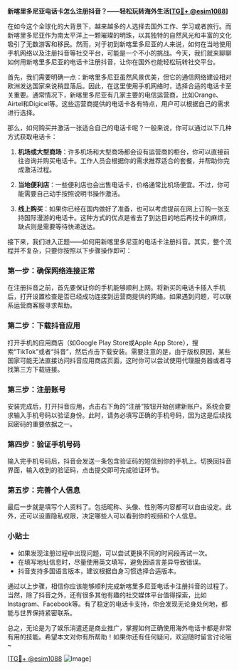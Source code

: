 **新喀里多尼亚电话卡怎么注册抖音？——轻松玩转海外生活[[TG💪+ @esim1088](https://t.me/s/esim1088)]**

在如今这个全球化的大背景下，越来越多的人选择去国外工作、学习或者旅行。而新喀里多尼亚作为南太平洋上一颗璀璨的明珠，以其独特的自然风光和丰富的文化吸引了无数游客和移民。然而，对于初到新喀里多尼亚的人来说，如何在当地使用手机网络以及注册抖音等社交平台，可能是一个不小的挑战。今天，我们就来聊聊如何用新喀里多尼亚的电话卡注册抖音，让你在国外也能轻松玩转社交平台。

首先，我们需要明确一点：新喀里多尼亚虽然风景优美，但它的通信网络建设相对欧洲发达国家来说稍显落后。因此，在这里使用手机网络时，选择合适的电话卡至关重要。通常情况下，新喀里多尼亚有几家主要的电信运营商，比如Orange、Airtel和Digicel等。这些运营商提供的电话卡各有特点，用户可以根据自己的需求进行选择。

那么，如何购买并激活一张适合自己的电话卡呢？一般来说，你可以通过以下几种方式获取电话卡：

1. **机场或大型商场**：许多机场和大型商场都会设有运营商的柜台，你可以直接前往咨询并购买电话卡。工作人员会根据你的需求推荐适合的套餐，并帮助你完成激活过程。
   
2. **当地便利店**：一些便利店也会出售电话卡，价格通常比机场便宜。不过，你可能需要自己动手按照说明书操作激活。

3. **线上购买**：如果你已经在国内做好了准备，也可以考虑提前在网上订购一张支持国际漫游的电话卡。这种方式的优点是省去了到达目的地后再找卡的麻烦，缺点则是需要等待快递送达。

接下来，我们进入正题——如何用新喀里多尼亚的电话卡注册抖音。其实，整个流程并不复杂，只要你按照以下步骤操作即可：

### 第一步：确保网络连接正常

在注册抖音之前，首先要保证你的手机能够顺利上网。将新买的电话卡插入手机后，打开设置检查是否已经成功连接到运营商提供的网络。如果遇到问题，可以联系运营商客服寻求帮助。

### 第二步：下载抖音应用

打开手机的应用商店（如Google Play Store或Apple App Store），搜索“TikTok”或者“抖音”，然后点击下载安装。需要注意的是，由于版权原因，某些国家可能无法直接访问抖音应用商店页面，这时你可以尝试使用代理服务器或者寻找第三方下载链接。

### 第三步：注册账号

安装完成后，打开抖音应用，点击右下角的“注册”按钮开始创建新账户。系统会要求输入手机号码以验证身份。此时，请务必填写正确的手机号码，因为这是后续找回密码的重要依据之一。

### 第四步：验证手机号码

输入完手机号码后，抖音会发送一条包含验证码的短信到你的手机上。切换回抖音界面，输入收到的验证码，点击提交即可完成验证环节。

### 第五步：完善个人信息

最后一步就是填写个人资料了。包括昵称、头像、性别等内容都可以自由设定。此外，还可以设置隐私权限，决定哪些人可以看到你的视频和个人信息。

### 小贴士

- 如果发现注册过程中出现问题，可以尝试更换不同的时间段再试一次。
- 在填写地址信息时，尽量使用英文填写，避免因语言差异导致错误。
- 抖音支持多国语言版本，建议根据自身习惯选择合适版本。

通过以上步骤，相信你应该能够顺利完成新喀里多尼亚电话卡注册抖音的过程了。当然，除了抖音之外，还有很多其他有趣的社交媒体平台值得探索，比如Instagram、Facebook等。有了稳定的电话卡支持，你会发现无论身处何地，都能与世界保持紧密联系。

总之，无论是为了娱乐消遣还是商业推广，掌握如何正确使用海外电话卡都是非常有用的技能。希望本文对你有所帮助！如果你还有任何疑问，欢迎随时留言讨论哦~

[[TG💪+ @esim1088](https://t.me/s/esim1088) ![Image](https://i.postimg.cc/4NQfJmqS/Snipaste-2025-05-13-00-14-12.png)]